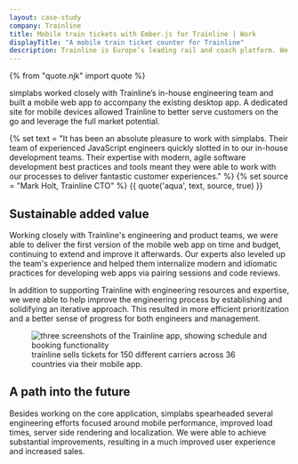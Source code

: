 ```yaml
---
layout: case-study
company: Trainline
title: Mobile train tickets with Ember.js for Trainline | Work
displayTitle: "A mobile train ticket counter for Trainline"
description: Trainline is Europe’s leading rail and coach platform. We helped them deliver a high-performance mobile web app, along with an improved engineering process.
---
```


{% from "quote.njk" import quote %}

<p class="post__tagline">
  simplabs worked closely with Trainline’s in-house engineering team and built a mobile web app to accompany the existing desktop app. A dedicated site for mobile devices allowed Trainline to better serve customers on the go and leverage the full market potential.
</p>

{% set text = "It has been an absolute pleasure to work with simplabs. Their team of experienced JavaScript engineers quickly slotted in to our in-house development teams. Their expertise with modern, agile software development best practices and tools meant they were able to work with our processes to deliver fantastic customer experiences." %}
{% set source = "Mark Holt, Trainline CTO" %}
{{ quote('aqua', text, source, true) }}

## Sustainable added value

Working closely with Trainline's engineering and product teams, we were able to deliver the first version of the mobile web app on time and budget, continuing to extend and improve it afterwards. Our experts also leveled up the team's experience and helped them internalize modern and idiomatic practices for developing web apps via pairing sessions and code reviews.

In addition to supporting Trainline with engineering resources and expertise, we were able to help improve the engineering process by establishing and solidifying an iterative approach. This resulted in more efficient prioritization and a better sense of progress for both engineers and management.

<figure figure:scope>
  <img
    figure:class="content"
    src="/assets/images/work/trainline-comp-2.jpg"
    alt="three screenshots of the Trainline app, showing schedule and booking functionality"
  />

  <figcaption>
    trainline sells tickets for 150 different carriers across 36 countries via their mobile app.
  </figcaption>
</figure>

## A path into the future

Besides working on the core application, simplabs spearheaded several engineering efforts focused around mobile performance, improved load times, server side rendering and localization. We were able to achieve substantial improvements, resulting in a much improved user experience and increased sales.

